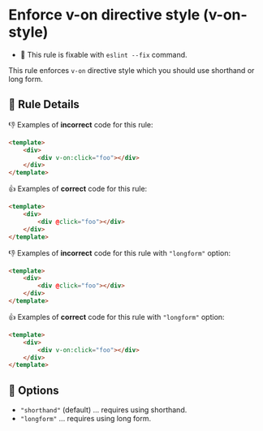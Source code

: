 # Enforce v-on directive style (v-on-style)

- 🔧 This rule is fixable with `eslint --fix` command.

This rule enforces `v-on` directive style which you should use shorthand or long form.

## 📖 Rule Details

👎 Examples of **incorrect** code for this rule:

```html
<template>
    <div>
        <div v-on:click="foo"></div>
    </div>
</template>
```

👍 Examples of **correct** code for this rule:

```html
<template>
    <div>
        <div @click="foo"></div>
    </div>
</template>
```

👎 Examples of **incorrect** code for this rule with `"longform"` option:

```html
<template>
    <div>
        <div @click="foo"></div>
    </div>
</template>
```

👍 Examples of **correct** code for this rule with `"longform"` option:

```html
<template>
    <div>
        <div v-on:click="foo"></div>
    </div>
</template>
```

## 🔧 Options

- `"shorthand"` (default) ... requires using shorthand.
- `"longform"` ... requires using long form.
